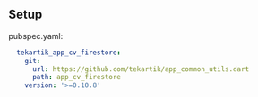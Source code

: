 ## Setup

pubspec.yaml:

```yaml
  tekartik_app_cv_firestore:
    git:
      url: https://github.com/tekartik/app_common_utils.dart
      path: app_cv_firestore
    version: '>=0.10.8'
```
